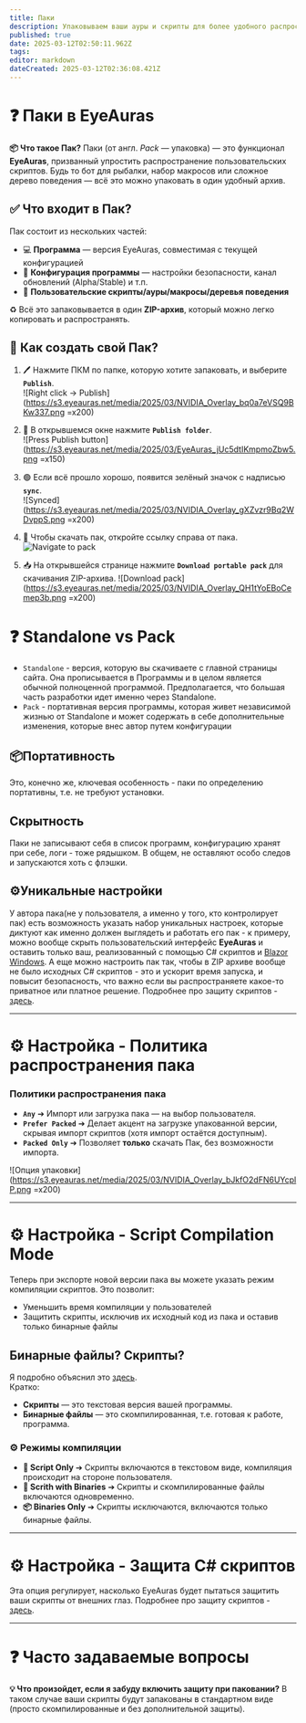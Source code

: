 ```yaml
---
title: Паки
description: Упаковываем ваши ауры и скрипты для более удобного распространения
published: true
date: 2025-03-12T02:50:11.962Z
tags: 
editor: markdown
dateCreated: 2025-03-12T02:36:08.421Z
---
```


# ❓ Паки в EyeAuras

**📦 Что такое Пак?**
Паки (от англ. *Pack* — упаковка) — это функционал **EyeAuras**, призванный упростить распространение пользовательских скриптов. Будь то бот для рыбалки, набор макросов или сложное дерево поведения — всё это можно упаковать в один удобный архив.

## ✅ Что входит в Пак?
Пак состоит из нескольких частей:
- 💻 **Программа** — версия EyeAuras, совместимая с текущей конфигурацией
- 🔧 **Конфигурация программы** — настройки безопасности, канал обновлений (Alpha/Stable) и т.п.
- 📝 **Пользовательские скрипты/ауры/макросы/деревья поведения**

♻️ Всё это запаковывается в один **ZIP-архив**, который можно легко копировать и распространять.

## 🚀 Как создать свой Пак?
1. 🖊 Нажмите ПКМ по папке, которую хотите запаковать, и выберите **`Publish`**.  
   ![Right click -> Publish](https://s3.eyeauras.net/media/2025/03/NVIDIA_Overlay_bq0a7eVSQ9BKw337.png =x200)

2. 💾 В открывшемся окне нажмите **`Publish folder`**.  
   ![Press Publish button](https://s3.eyeauras.net/media/2025/03/EyeAuras_jUc5dtIKmpmoZbw5.png =x150)

3. 🟢 Если всё прошло хорошо, появится зелёный значок с надписью **`sync`**.  
   ![Synced](https://s3.eyeauras.net/media/2025/03/NVIDIA_Overlay_gXZvzr9Bq2WDvppS.png =x200)

4. 🔗 Чтобы скачать пак, откройте ссылку справа от пака.
   ![Navigate to pack](https://s3.eyeauras.net/media/2025/03/NVIDIA_Overlay_cq93pPKwMCu5MUZQ.png)

5. 📥 На открывшейся странице нажмите **`Download portable pack`** для скачивания ZIP-архива.
   ![Download pack](https://s3.eyeauras.net/media/2025/03/NVIDIA_Overlay_QH1tYoEBoCemep3b.png =x200)

# ❓ Standalone vs Pack
- `Standalone` - версия, которую вы скачиваете с главной страницы сайта. Она прописывается в Программы и в целом является обычной полноценной программой. Предполагается, что большая часть разработки идет именно через Standalone.
- `Pack` - портативная версия программы, которая живет независимой жизнью от Standalone и может содержать в себе дополнительные изменения, которые внес автор путем конфигурации

## 📦Портативность 
Это, конечно же, ключевая особенность - паки по определению портативны, т.е. не требуют установки. 

## Скрытность 
Паки не записывают себя в список программ, конфигурацию хранят при себе, логи - тоже рядышком. В общем, не оставляют особо следов и запускаются хоть с флэшки.

## ⚙️Уникальные настройки
У автора пака(не у пользователя, а именно у того, кто контролирует пак) есть возможность указать набор уникальных настроек, которые диктуют как именно должен выглядеть и работать его пак - к примеру, можно вообще скрыть пользовательский интерфейс **EyeAuras** и оставить только ваш, реализованный с помощью C# скриптов и [Blazor Windows](/ru/scripting/blazor-windows/getting-started). А еще можно настроить пак так, чтобы в ZIP архиве вообще не было исходных C# скриптов - это и ускорит время запуска, и повысит безопасность, что важно если вы распространяете какое-то приватное или платное решение. Подробнее про защиту скриптов - [здесь](/ru/features/script-protection).


---

# ⚙️ Настройка - Политика распространения пака
### Политики распространения пака
- **`Any`** ➔ Импорт или загрузка пака — на выбор пользователя.
- **`Prefer Packed`** ➔ Делает акцент на загрузке упакованной версии, скрывая импорт скриптов (хотя импорт остаётся доступным).
- **`Packed Only`** ➔ Позволяет **только** скачать Пак, без возможности импорта.

![Опция упаковки](https://s3.eyeauras.net/media/2025/03/NVIDIA_Overlay_bJkfO2dFN6UYcplP.png =x200)

---

# ⚙️ Настройка - Script Compilation Mode
Теперь при экспорте новой версии пака вы можете указать режим компиляции скриптов. Это позволит:

- Уменьшить время компиляции у пользователей
- Защитить скрипты, исключив их исходный код из пака и оставив только бинарные файлы

## Бинарные файлы? Скрипты?
Я подробно объяснил это [здесь](https://wiki.eyeauras.net/en/changelogs/7994).  
Кратко:  
- **Скрипты** — это текстовая версия вашей программы.  
- **Бинарные файлы** — это скомпилированная, т.е. готовая к работе, программа.  

### ⚙️ Режимы компиляции
- **📝 Script Only** ➔ Скрипты включаются в текстовом виде, компиляция происходит на стороне пользователя.
- **📝 Scrith with Binaries** ➔ Скрипты и скомпилированные файлы включаются одновременно.
- **📦 Binaries Only** ➔ Скрипты исключаются, включаются только бинарные файлы.

---

# ⚙️ Настройка - Защита C# скриптов
Эта опция регулирует, насколько EyeAuras будет пытаться защитить ваши скрипты от внешних глаз. Подробнее про защиту скриптов - [здесь](/ru/features/script-protection).

---

# ❓ Часто задаваемые вопросы
**💡 Что произойдет, если я забуду включить защиту при паковании?**
В таком случае ваши скрипты будут запакованы в стандартном виде (просто скомпилированные и без дополнительной защиты).
